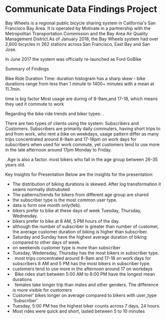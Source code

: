 # Communicate Data Findings Project

Bay Wheels is a regional public bicycle sharing system in California's San Francisco Bay Area. It is operated by Motivate in a partnership with the Metropolitan Transportation Commission and the Bay Area Air Quality Management District.As of January 2018, the Bay Wheels system had over 2,600 bicycles in 262 stations across San Francisco, East Bay and San Jose.

In June 2017 the system was officially re-launched as Ford GoBike 

Summary of Findings

Bike Ride Duration Time: duration histogram has a sharp skew - bike durations range from less than 1 minute to 1400+ minutes with a mean at 11.7min. 

time is big factor Most usage are during of 8-9am,and 17-18, which means they ued it commute to work

Regarding the bike ride trends and biker types: .

There are two types of clients using the system: Subscribers and Customers. Subscribers are primarily daily commuters, having short trips to and from work, who rent a bike on weekdays, usage pattern differ as many trips concentrated around 8-9am and 17-18pm on work days for subscribers when used for work commute, yet customers tend to use more in the late afternoon around 17pm Monday to Friday.

` `Age is also a factor. most bikers who fall in the age group between 26-35 years old. 

Key Insights for Presentation Below are the insights for the presentation:

* The distribution of biking durations is skewed. After log transformation it seams normally distrubuted 
* The patterns/trends for bikers from different age group are shared
* the subscriber type is the most common user type.
* data is form one month only(feb).
* bikers prefer to bike at these days of week Tuesday, Thursday, Wednesday.
* bikers prefer to bike at 8 AM, 5 PM hours of the day.
* although the number of subscriber is greater than number of customer, the average customer duration of biking is higher than subscriber.
* Saturday and Sunday have the highest average duration of biking compared to other days of week.
* on weekends customer type is more than subscriber 
* Tuesday, Wedensday, Thursday has the most bikers in subscriber type.
* ` `most trips concentrated around 8-9am and 17-18 on work days for subscribers 8 AM and 5 PM has the most bikers in subscriber type.
* customers tend to use more in the afternoon around 17 on workdays
* ` `Bike rides start between 5:00 AM to 6:00 PM have the longest mean durations
* ` `females take longer trip than males and other genders. The difference is more visible for customers
* Customer' bikes longer on average compared to bikers with user\_type 'Subscriber'
* Tuesday, 5:00 PM has the highest biker counts across 7 days, 24 hours.
* Most rides were quick and short, lasted between 5 to 10 minutes
